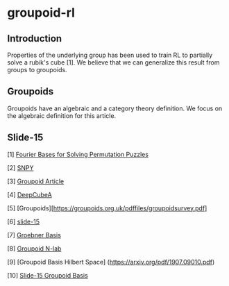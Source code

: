 # groupoid-rl

## Introduction

Properties of the underlying group has been used to train RL to partially solve a rubik's cube [1].
We believe that we can generalize this result from groups to groupoids. 

## Groupoids

Groupoids have an algebraic and a category theory definition. We focus on the algebraic definition for this article.



## Slide-15

[1] [Fourier Bases for Solving Permutation Puzzles](https://proceedings.mlr.press/v130/pan21a.html)

[2] [SNPY](https://github.com/horacepan/snpy)

[3] [Groupoid Article](http://www.neverendingbooks.org/the-15-puzzle-groupoid-2)

[4] [DeepCubeA](http://deepcube.igb.uci.edu/)

[5] [Groupoids][https://groupoids.org.uk/pdffiles/groupoidsurvey.pdf]

[6] [slide-15](https://cornellmath.wordpress.com/2008/01/27/puzzles-groups-and-groupoids/)

[7] [Groebner Basis](https://yetanothermathblog.com/2013/12/07/grobner-bases-and-permutation-puzzles-according-to-martin-kreuzer/)

[8] [Groupoid N-lab](https://ncatlab.org/nlab/show/groupoid)

[9] [Groupoid Basis Hilbert Space] (https://arxiv.org/pdf/1907.09010.pdf)

[10] [Slide-15 Groupoid Basis](https://www.mdpi.com/2073-8994/11/3/414)
